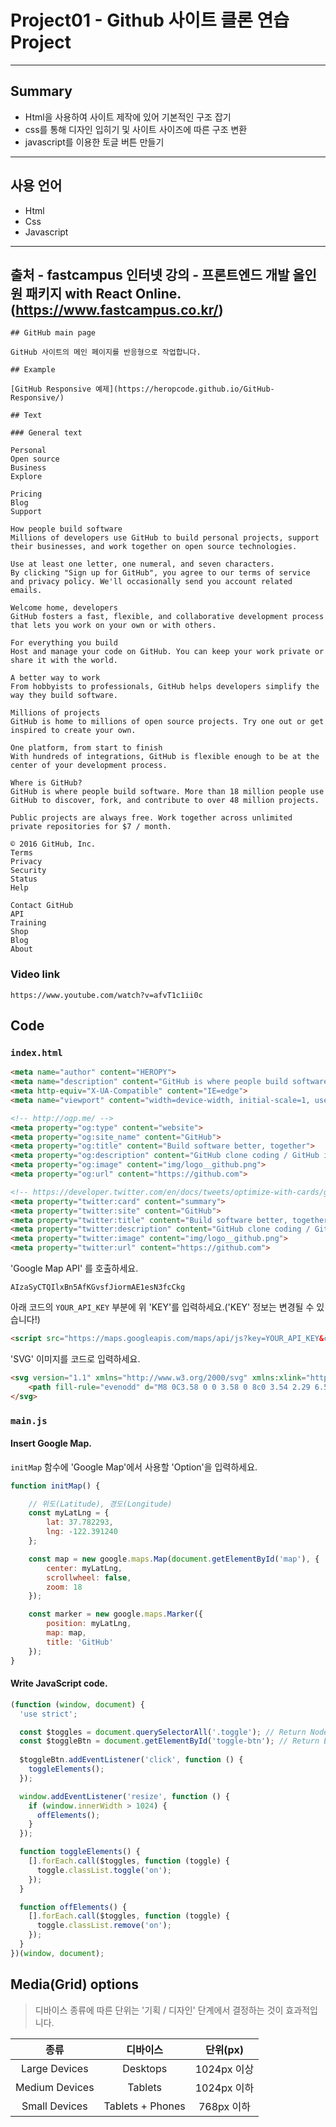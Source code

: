 # Project01 - Github 사이트 클론 연습 Project
---
## Summary
- Html을 사용하여 사이트 제작에 있어 기본적인 구조 잡기
- css를 통해 디자인 입히기 및 사이트 사이즈에 따른 구조 변환
- javascript를 이용한 토글 버튼 만들기
---
## 사용 언어
- Html
- Css
- Javascript
---
## **출처 - fastcampus 인터넷 강의 - 프론트엔드 개발 올인원 패키지 with React Online. (https://www.fastcampus.co.kr/)**
```
## GitHub main page

GitHub 사이트의 메인 페이지를 반응형으로 작업합니다.

## Example

[GitHub Responsive 예제](https://heropcode.github.io/GitHub-Responsive/)

## Text

### General text

```
```
Personal
Open source
Business
Explore

Pricing
Blog
Support
```
```
How people build software
Millions of developers use GitHub to build personal projects, support their businesses, and work together on open source technologies.

Use at least one letter, one numeral, and seven characters.
By clicking "Sign up for GitHub", you agree to our terms of service and privacy policy. We'll occasionally send you account related emails.

Welcome home, developers
GitHub fosters a fast, flexible, and collaborative development process that lets you work on your own or with others.

For everything you build
Host and manage your code on GitHub. You can keep your work private or share it with the world.

A better way to work
From hobbyists to professionals, GitHub helps developers simplify the way they build software.

Millions of projects
GitHub is home to millions of open source projects. Try one out or get inspired to create your own.

One platform, from start to finish
With hundreds of integrations, GitHub is flexible enough to be at the center of your development process.

Where is GitHub?
GitHub is where people build software. More than 18 million people use GitHub to discover, fork, and contribute to over 48 million projects.

Public projects are always free. Work together across unlimited private repositories for $7 / month.
```
```
© 2016 GitHub, Inc.
Terms
Privacy
Security
Status
Help

Contact GitHub
API
Training
Shop
Blog
About
```

### Video link

```
https://www.youtube.com/watch?v=afvT1c1ii0c
```

## Code

### `index.html`

```html
<meta name="author" content="HEROPY">
<meta name="description" content="GitHub is where people build software. More than 31 million people use GitHub to discover, fork, and contribute to over 100 million projects.">
<meta http-equiv="X-UA-Compatible" content="IE=edge">
<meta name="viewport" content="width=device-width, initial-scale=1, user-scalable=no, maximum-scale=1, minimum-scale=1">

<!-- http://ogp.me/ -->
<meta property="og:type" content="website">
<meta property="og:site_name" content="GitHub">
<meta property="og:title" content="Build software better, together">
<meta property="og:description" content="GitHub clone coding / GitHub is where people build software. More than 31 million people use GitHub to discover, fork, and contribute to over 100 million projects.">
<meta property="og:image" content="img/logo__github.png">
<meta property="og:url" content="https://github.com">

<!-- https://developer.twitter.com/en/docs/tweets/optimize-with-cards/guides/getting-started.html -->
<meta property="twitter:card" content="summary">
<meta property="twitter:site" content="GitHub">
<meta property="twitter:title" content="Build software better, together">
<meta property="twitter:description" content="GitHub clone coding / GitHub is where people build software. More than 31 million people use GitHub to discover, fork, and contribute to over 100 million projects.">
<meta property="twitter:image" content="img/logo__github.png">
<meta property="twitter:url" content="https://github.com">
```

'Google Map API' 를 호출하세요.

```
AIzaSyCTQIlxBn5AfKGvsfJiormAE1esN3fcCkg
```  

아래 코드의 `YOUR_API_KEY` 부분에 위 'KEY'를 입력하세요.('KEY' 정보는 변경될 수 있습니다!)

```html
<script src="https://maps.googleapis.com/maps/api/js?key=YOUR_API_KEY&callback=initMap" async defer></script>
```

'SVG' 이미지를 코드로 입력하세요.

```html
<svg version="1.1" xmlns="http://www.w3.org/2000/svg" xmlns:xlink="http://www.w3.org/1999/xlink" width="24" height="24" viewBox="0 0 16 16" fill="#ccc">
    <path fill-rule="evenodd" d="M8 0C3.58 0 0 3.58 0 8c0 3.54 2.29 6.53 5.47 7.59.4.07.55-.17.55-.38 0-.19-.01-.82-.01-1.49-2.01.37-2.53-.49-2.69-.94-.09-.23-.48-.94-.82-1.13-.28-.15-.68-.52-.01-.53.63-.01 1.08.58 1.23.82.72 1.21 1.87.87 2.33.66.07-.52.28-.87.51-1.07-1.78-.2-3.64-.89-3.64-3.95 0-.87.31-1.59.82-2.15-.08-.2-.36-1.02.08-2.12 0 0 .67-.21 2.2.82.64-.18 1.32-.27 2-.27.68 0 1.36.09 2 .27 1.53-1.04 2.2-.82 2.2-.82.44 1.1.16 1.92.08 2.12.51.56.82 1.27.82 2.15 0 3.07-1.87 3.75-3.65 3.95.29.25.54.73.54 1.48 0 1.07-.01 1.93-.01 2.2 0 .21.15.46.55.38A8.013 8.013 0 0 0 16 8c0-4.42-3.58-8-8-8z"></path>
</svg>
```

### `main.js`

#### Insert Google Map.

`initMap` 함수에 'Google Map'에서 사용할 'Option'을 입력하세요.

```js
function initMap() {

    // 위도(Latitude), 경도(Longitude)
    const myLatLng = {
        lat: 37.782293,
        lng: -122.391240
    };

    const map = new google.maps.Map(document.getElementById('map'), {
        center: myLatLng,
        scrollwheel: false,
        zoom: 18
    });

    const marker = new google.maps.Marker({
        position: myLatLng,
        map: map,
        title: 'GitHub'
    });
}
```

#### Write JavaScript code.

```js
(function (window, document) {
  'use strict';

  const $toggles = document.querySelectorAll('.toggle'); // Return NodeList
  const $toggleBtn = document.getElementById('toggle-btn'); // Return Element
  
  $toggleBtn.addEventListener('click', function () {
    toggleElements();
  });

  window.addEventListener('resize', function () {
    if (window.innerWidth > 1024) {
      offElements();
    }
  });

  function toggleElements() {
    [].forEach.call($toggles, function (toggle) {
      toggle.classList.toggle('on');
    });
  }

  function offElements() {
    [].forEach.call($toggles, function (toggle) {
      toggle.classList.remove('on');
    });
  }
})(window, document);
```

## Media(Grid) options

> 디바이스 종류에 따른 단위는 '기획 / 디자인' 단계에서 결정하는 것이 효과적입니다.

| 종류 | 디바이스 | 단위(px) |
|:---:|:---:|:---:|
| Large Devices | Desktops | 1024px 이상 |
| Medium Devices | Tablets | 1024px 이하 |
| Small Devices | Tablets + Phones | 768px 이하 |
